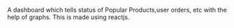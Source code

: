 A dashboard which tells status of Popular Products,user orders, etc with the help of graphs.
This is made using reactjs.